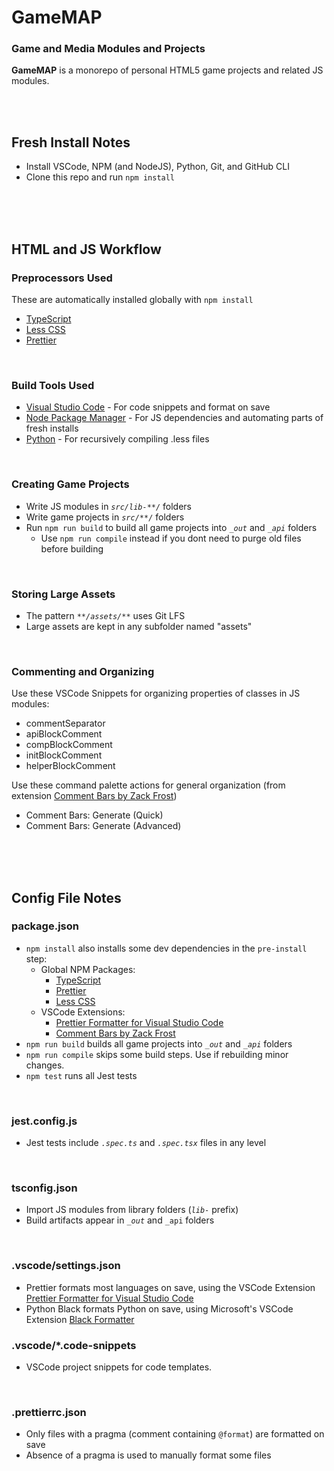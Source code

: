 <!-- @format -->

# GameMAP

### Game and Media Modules and Projects

**GameMAP** is a monorepo of personal HTML5 game projects and related JS modules.

<br>
<br>

<!--####################################################################-->
<!--####################################################################-->
<!--####################################################################-->

## Fresh Install Notes

-   Install VSCode, NPM (and NodeJS), Python, Git, and GitHub CLI
-   Clone this repo and run `npm install`

<!--####################################################################-->
<!--####################################################################-->
<!--####################################################################-->

<br>
<br>
<br>

## HTML and JS Workflow

<!--~~~~~~~~~~~~~~~~~~~~~~~~~~~~~~~~~~~~~~-->

### Preprocessors Used

These are automatically installed globally with `npm install`

-   [TypeScript](https://www.typescriptlang.org/)
-   [Less CSS](https://lesscss.org/)
-   [Prettier](https://prettier.io/)

<!--------------------------->

<br>

### Build Tools Used

-   [Visual Studio Code](https://code.visualstudio.com/) -
    For code snippets and format on save
-   [Node Package Manager](https://docs.npmjs.com/downloading-and-installing-node-js-and-npm#using-a-node-installer-to-install-nodejs-and-npm) -
    For JS dependencies and automating parts of fresh installs
-   [Python](https://www.python.org/) - For recursively compiling .less files

<!--------------------------->

<br>

### Creating Game Projects

-   Write JS modules in _`src/lib-**/`_ folders
-   Write game projects in _`src/**/`_ folders
-   Run `npm run build` to build all game projects into _`_out`_ and _`_api`_ folders
    -   Use `npm run compile` instead if you dont need to purge old files before building

<!--------------------------->

<br>

### Storing Large Assets

-   The pattern _`**/assets/**`_ uses Git LFS
-   Large assets are kept in any subfolder named "assets"

<!--------------------------->

<br>

### Commenting and Organizing

Use these VSCode Snippets for organizing properties of classes in JS modules:

-   commentSeparator
-   apiBlockComment
-   compBlockComment
-   initBlockComment
-   helperBlockComment

Use these command palette actions for general organization
(from extension [Comment Bars by Zack Frost](vscode:extension/zfzackfrost.commentbars))

-   Comment Bars: Generate (Quick)
-   Comment Bars: Generate (Advanced)

<br>
<br>
<br>

<!--####################################################################-->
<!--####################################################################-->
<!--####################################################################-->

## Config File Notes

<!--~~~~~~~~~~~~~~~~~~~~~~~~~~~~~~~~~~~~~~-->

### package.json

-   `npm install` also installs some dev dependencies in the `pre-install` step:
    -   Global NPM Packages:
        -   [TypeScript](https://www.npmjs.com/package/typescript)
        -   [Prettier](https://www.npmjs.com/package/prettier)
        -   [Less CSS](https://www.npmjs.com/package/less)
    -   VSCode Extensions:
        -   [Prettier Formatter for Visual Studio Code](vscode:extension/esbenp.prettier-vscode)
        -   [Comment Bars by Zack Frost](vscode:extension/zfzackfrost.commentbars)
-   `npm run build` builds all game projects into _`_out`_ and _`_api`_ folders
-   `npm run compile` skips some build steps. Use if rebuilding minor changes.
-   `npm test` runs all Jest tests

<!--------------------------->

<br>

### jest.config.js

-   Jest tests include _`.spec.ts`_ and _`.spec.tsx`_ files in any level

<!--------------------------->

<br>

### tsconfig.json

-   Import JS modules from library folders (_`lib-`_ prefix)
-   Build artifacts appear in _`_out`_ and `_api` folders

<!--------------------------->

<br>

### .vscode/settings.json

-   Prettier formats most languages on save, using the VSCode Extension
    [Prettier Formatter for Visual Studio Code](vscode:extension/esbenp.prettier-vscode)
-   Python Black formats Python on save, using Microsoft's VSCode Extension
    [Black Formatter](vscode:extension/ms-python.black-formatter)

<!--------------------------->

### .vscode/\*.code-snippets

-   VSCode project snippets for code templates.

<br>

### .prettierrc.json

-   Only files with a pragma (comment containing `@format`) are formatted on save
-   Absence of a pragma is used to manually format some files
